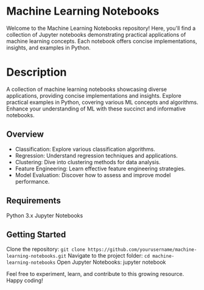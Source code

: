 # Machine Learning Notebooks
Welcome to the Machine Learning Notebooks repository! Here, you'll find a collection of Jupyter notebooks demonstrating practical applications of machine learning concepts. Each notebook offers concise implementations, insights, and examples in Python.

# Description
A collection of machine learning notebooks showcasing diverse applications, providing concise implementations and insights. Explore practical examples in Python, covering various ML concepts and algorithms. Enhance your understanding of ML with these succinct and informative notebooks.

## Overview
* Classification: Explore various classification algorithms.
* Regression: Understand regression techniques and applications.
* Clustering: Dive into clustering methods for data analysis.
* Feature Engineering: Learn effective feature engineering strategies.
* Model Evaluation: Discover how to assess and improve model performance.

## Requirements
Python 3.x
Jupyter Notebooks

## Getting Started
Clone the repository: ```git clone https://github.com/yourusername/machine-learning-notebooks.git```
Navigate to the project folder: ```cd machine-learning-notebooks```
Open Jupyter Notebooks: jupyter notebook


Feel free to experiment, learn, and contribute to this growing resource. Happy coding!

